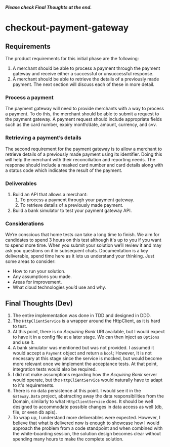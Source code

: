 ***Please check Final Thoughts at the end.***

# checkout-payment-gateway

## Requirements
The product requirements for this initial phase are the following:
1. A merchant should be able to process a payment through the payment gateway and receive either
   a successful or unsuccessful response.
2. A merchant should be able to retrieve the details of a previously made payment. The next section
   will discuss each of these in more detail.

### Process a payment
   The payment gateway will need to provide merchants with a way to process a payment. To do this, the
   merchant should be able to submit a request to the payment gateway. A payment request should include
   appropriate fields such as the card number, expiry month/date, amount, currency, and cvv.

### Retrieving a payment’s details
The second requirement for the payment gateway is to allow a merchant to retrieve details of a
previously made payment using its identifier. Doing this will help the merchant with their reconciliation
and reporting needs. The response should include a masked card number and card details along with a
status code which indicates the result of the payment.

### Deliverables
1. Build an API that allows a merchant:
   1. To process a payment through your payment gateway.
   2. To retrieve details of a previously made payment.
2. Build a bank simulator to test your payment gateway API.

### Considerations
We’re conscious that home tests can take a long time to finish. We aim for candidates to spend 3 hours
on this test although it's up to you if you want to spend more time. When you submit your solution we’ll
review it and may ask you questions on it in subsequent chats.
Documentation is a key deliverable, spend time here as it lets us understand your thinking. Just some
areas to consider:
- How to run your solution.
- Any assumptions you made.
- Areas for improvement.
- What cloud technologies you’d use and why.

## Final Thoughts (Dev)
1. The entire implementation was done in TDD and designed in DDD.
2. The `HttpClientService` is a wrapper around the HttpClient, as it is hard to test.
3. At this point, there is no *Acquiring Bank* URI available, but I would expect to have it in a config file at a later stage. We can then inject as `Options` and use it.
4. A bank simulator was mentioned but was not provided. I assumed it would accept a `Payment` object and return a `bool`; However, It is not necessary at this stage since the service is mocked, but would become more relevant once we implement the acceptance tests. At that point, integration tests would also be required.
5. I did not make assumptions regarding how the *Acquiring Bank* server would operate, but the `HttpClientService` would naturally have to adapt to it's requirements.
6. There is no data persistence at this point. I would see it in the `Gateway.Data` project, abstracting away the data responsibilities from the Domain, similarly to what `HttpClientService` does. It should be well designed to accommodate possible changes in data access as well (db, file, or even db apis).
7. To wrap up, I understand more deliverables were expected. However, I believe that what is delivered now is enough to showcase how I would approach the problem from a code standpoint and when combined with the white-boarding session, the solution design becomes clear without spending many hours to make the complete solution.
